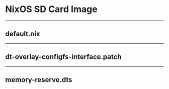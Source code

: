 # NixOS SD Card Image




---
## default.nix



---
## dt-overlay-configfs-interface.patch



---
## memory-reserve.dts